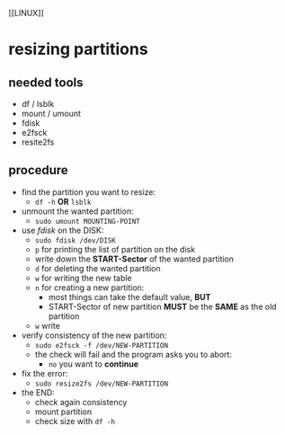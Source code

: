[[LINUX]]

# resizing partitions  

## needed tools  
- df / lsblk
- mount / umount
- fdisk
- e2fsck
- resite2fs

## procedure  
- find the partition you want to resize:
    - `df -h`  **OR**  `lsblk`
- unmount the wanted partition:
    - `sudo umount MOUNTING-POINT`
- use *fdisk* on the DISK:
    - `sudo fdisk /dev/DISK`
    - `p` for printing the list of partition on the disk
    - write down the **START-Sector** of the wanted partition
    - `d` for deleting the wanted partition
    - `w` for writing the new table
    - `n` for creating a new partition:
        - most things can take the default value, **BUT**
        - START-Sector of new partition **MUST** be the **SAME** as the old partition
    - `w` write
- verify consistency of the new partition:
    - `sudo e2fsck -f /dev/NEW-PARTITION`
    - the check will fail and the program asks you to abort:
        - `no` you want to **continue**
- fix the error:
    - `sudo resize2fs /dev/NEW-PARTITION`
- the END:
    - check again consistency
    - mount partition
    - check size with `df -h`



